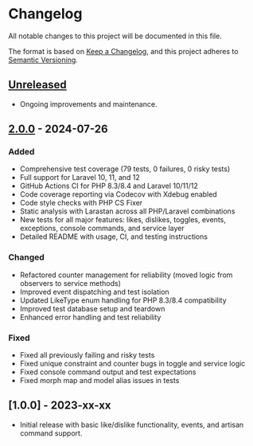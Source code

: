 # Changelog

All notable changes to this project will be documented in this file.

The format is based on [Keep a Changelog](https://keepachangelog.com/en/1.0.0/), and this project adheres to [Semantic Versioning](https://semver.org/spec/v2.0.0.html).

## [Unreleased]
- Ongoing improvements and maintenance.

## [2.0.0] - 2024-07-26
### Added
- Comprehensive test coverage (79 tests, 0 failures, 0 risky tests)
- Full support for Laravel 10, 11, and 12
- GitHub Actions CI for PHP 8.3/8.4 and Laravel 10/11/12
- Code coverage reporting via Codecov with Xdebug enabled
- Code style checks with PHP CS Fixer
- Static analysis with Larastan across all PHP/Laravel combinations
- New tests for all major features: likes, dislikes, toggles, events, exceptions, console commands, and service layer
- Detailed README with usage, CI, and testing instructions

### Changed
- Refactored counter management for reliability (moved logic from observers to service methods)
- Improved event dispatching and test isolation
- Updated LikeType enum handling for PHP 8.3/8.4 compatibility
- Improved test database setup and teardown
- Enhanced error handling and test reliability

### Fixed
- Fixed all previously failing and risky tests
- Fixed unique constraint and counter bugs in toggle and service logic
- Fixed console command output and test expectations
- Fixed morph map and model alias issues in tests

## [1.0.0] - 2023-xx-xx
- Initial release with basic like/dislike functionality, events, and artisan command support.

[Unreleased]: https://github.com/turahe/laravel-likeable/compare/v2.0.0...HEAD
[2.0.0]: https://github.com/turahe/laravel-likeable/releases/tag/v2.0.0 